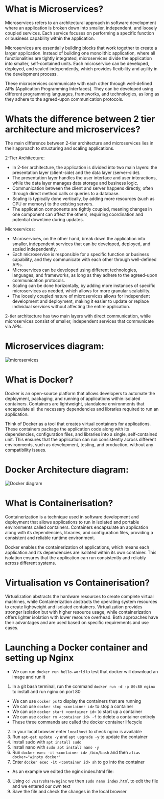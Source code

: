 # What is Microservices?

Microservices refers to an architectural approach in software development where an application is broken down into smaller, independent, and loosely coupled services. Each service focuses on performing a specific function or business capability within the application.

Microservices are essentially building blocks that work together to create a larger application. Instead of building one monolithic application, where all functionalities are tightly integrated, microservices divide the application into smaller, self-contained units. Each microservice can be developed, deployed, and scaled independently, which provides flexibility and agility in the development process.

These microservices communicate with each other through well-defined APIs (Application Programming Interfaces). They can be developed using different programming languages, frameworks, and technologies, as long as they adhere to the agreed-upon communication protocols.

#
# Whats the difference between 2 tier architecture and microservices?

The main difference between 2-tier architecture and microservices lies in their approach to structuring and scaling applications.

2-Tier Architecture:

- In 2-tier architecture, the application is divided into two main layers: the presentation layer (client-side) and the data layer (server-side).
- The presentation layer handles the user interface and user interactions, while the data layer manages data storage and business logic.
- Communication between the client and server happens directly, often through direct method calls or queries to a database.
- Scaling is typically done vertically, by adding more resources (such as CPU or memory) to the existing servers.
- The application components are tightly coupled, meaning changes in one component can affect the others, requiring coordination and potential downtime during updates.

Microservices:

- Microservices, on the other hand, break down the application into smaller, independent services that can be developed, deployed, and scaled independently.
- Each microservice is responsible for a specific function or business capability, and they communicate with each other through well-defined APIs.
- Microservices can be developed using different technologies, languages, and frameworks, as long as they adhere to the agreed-upon communication protocols.
- Scaling can be done horizontally, by adding more instances of specific microservices as needed, which allows for more granular scalability.
- The loosely coupled nature of microservices allows for independent development and deployment, making it easier to update or replace individual services without affecting the entire application.

2-tier architecture has two main layers with direct communication, while microservices consist of smaller, independent services that communicate via APIs. 

#
# Microservices diagram:

![microservices](https://github.com/JakeGillatt/Microservices_docker_K8/assets/129315605/b8abf05b-d83a-4af3-b76a-c1d2653396d0)

#
# What is Docker?

Docker is an open-source platform that allows developers to automate the deployment, packaging, and running of applications within isolated containers. Containers are lightweight, standalone environments that encapsulate all the necessary dependencies and libraries required to run an application.

Think of Docker as a tool that creates virtual containers for applications. These containers package the application code along with its dependencies, configuration files, and libraries into a single, self-contained unit. This ensures that the application can run consistently across different environments, such as development, testing, and production, without any compatibility issues.

#
# Docker Architecture diagram:

![Docker diagram](https://github.com/JakeGillatt/Microservices_docker_K8/assets/129315605/4a665f4d-809e-4c3c-b93c-2a538b4270ad)

#
# What is Containerisation?

Containerization is a technique used in software development and deployment that allows applications to run in isolated and portable environments called containers. Containers encapsulate an application along with its dependencies, libraries, and configuration files, providing a consistent and reliable runtime environment.

Docker enables the containerization of applications, which means each application and its dependencies are isolated within its own container. This isolation ensures that the application can run consistently and reliably across different systems.

#
# Virtualisation vs Containerisation?

Virtualization abstracts the hardware resources to create complete virtual machines, while Containerization abstracts the operating system resources to create lightweight and isolated containers. Virtualization provides stronger isolation but with higher resource usage, while containerization offers lighter isolation with lower resource overhead. Both approaches have their advantages and are used based on specific requirements and use cases.


#
# Launching a Docker container and setting up Nginx

- We can run `docker run hello-world` to test that docker will download an image and run it
1. In a git bash terminal, run the command `docker run -d -p 80:80 nginx` to install and run nginx on port 80
- We can use `docker ps` to display the containers that are running
- We can use `docker stop <container id>` to stop a container
- We can use `docker start <container id>` to start up a container
- We can use `docker rm <container id> -f` to delete a container entirely
- These three commands are called the docker container lifecycle
2. In your local browser enter `localhost` to check nginx is available
3. Run `apt-get update -y` and `apt upgrade -y` to update the container
4. Install sudo with `apt install sudo`
5. Install nano with `sudo apt install nano -y`
6. Run `docker exec -it <container id> /bin/bash` and then `alias docker="winpty docker"`
7. Enter `docker exec -it <container id> sh` to go into the container
- As an example we edited the nginx index.html file:
8. Using  `cd /usr/share/nginx` we then `sudo nano index.html` to edit the file and we entered our own text
9. Save the file and check the changes in the local browser
